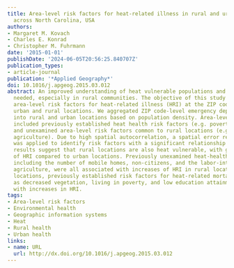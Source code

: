 ```yaml
---
title: Area-level risk factors for heat-related illness in rural and urban locations
  across North Carolina, USA
authors:
- Margaret M. Kovach
- Charles E. Konrad
- Christopher M. Fuhrmann
date: '2015-01-01'
publishDate: '2024-06-05T20:56:25.840707Z'
publication_types:
- article-journal
publication: '*Applied Geography*'
doi: 10.1016/j.apgeog.2015.03.012
abstract: An improved understanding of heat vulnerable populations and locations is
  needed, especially in rural communities. The objective of this study was to identify
  area-level risk factors for heat-related illness (HRI) at the ZIP code level for
  urban and rural locations. We aggregated ZIP code-level emergency department visits
  into rural and urban locations based on population density. Area-level risk factors
  included previously established heat health risk factors (e.g. poverty, minority)
  and unexamined area-level risk factors common to rural locations (e.g. mobile homes,
  agriculture). Due to high spatial autocorrelation, a spatial error regression model
  was applied to identify risk factors with a significant relationship with HRI. Our
  results suggest that rural locations are also heat vulnerable, with greater rates
  of HRI compared to urban locations. Previously unexamined heat-health risk factors,
  including the number of mobile homes, non-citizens, and the labor-intensity of the
  agriculture, were all associated with increases of HRI in rural locations. In urban
  locations, previously established risk factors for heat-related mortality, such
  as decreased vegetation, living in poverty, and low education attainment were associated
  with increases in HRI.
tags:
- Area-level risk factors
- Environmental health
- Geographic information systems
- Heat
- Rural health
- Urban health
links:
- name: URL
  url: http://dx.doi.org/10.1016/j.apgeog.2015.03.012
---
```

